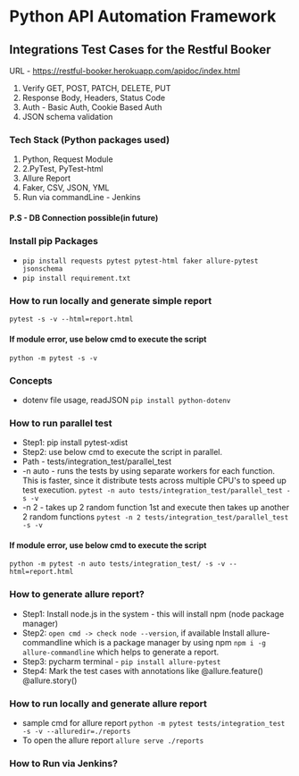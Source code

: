 # Python API Automation Framework

## Integrations Test Cases for the Restful Booker
URL - https://restful-booker.herokuapp.com/apidoc/index.html

1. Verify GET, POST, PATCH, DELETE, PUT
2. Response Body, Headers, Status Code
3. Auth - Basic Auth, Cookie Based Auth
4. JSON schema validation


### Tech Stack (Python packages used)
1. Python, Request Module
2. 2.PyTest, PyTest-html
3. Allure Report
4. Faker, CSV, JSON, YML
5. Run via commandLine - Jenkins

#### P.S - DB Connection possible(in future)

### Install pip Packages
- `pip install requests pytest pytest-html faker allure-pytest jsonschema`
- `pip install requirement.txt`

### How to run locally and generate simple report
`pytest -s -v --html=report.html`

#### If module error, use below cmd to execute the script
`python -m pytest -s -v`

### Concepts
- dotenv file usage, readJSON
`pip install python-dotenv`

### How to run parallel test
- Step1: pip install pytest-xdist
- Step2: use below cmd to execute the script in parallel. 
- Path - tests/integration_test/parallel_test
- -n auto - runs the tests by using separate workers for each function. This is faster, since it distribute tests across multiple CPU's to speed up test execution. 
`pytest -n auto tests/integration_test/parallel_test -s -v`
- -n 2 - takes up 2 random function 1st and execute then takes up another 2 random functions
`pytest -n 2 tests/integration_test/parallel_test -s -v`

#### If module error, use below cmd to execute the script
`python -m pytest -n auto tests/integration_test/ -s -v --html=report.html`

### How to generate allure report?
- Step1: Install node.js in the system - this will install npm (node package manager)
- Step2: `open cmd -> check node --version`, if available Install allure-commandline which is a package manager by using npm
`npm i -g allure-commandline` which helps to generate a report.
- Step3: pycharm terminal - `pip install allure-pytest`
- Step4: Mark the test cases with annotations like 
  @allure.feature()
  @allure.story()

### How to run locally and generate allure report
- sample cmd for allure report
`python -m pytest tests/integration_test -s -v --alluredir=./reports`
- To open the allure report
`allure serve ./reports`


### How to Run via Jenkins?


